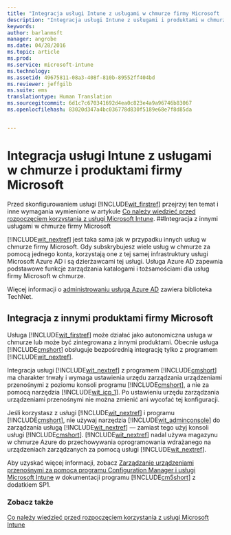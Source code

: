 ```yaml
---
title: "Integracja usługi Intune z usługami w chmurze firmy Microsoft | Microsoft Intune"
description: "Integracja usługi Intune z usługami i produktami w chmurze firmy Microsoft i innymi produktami firmy Microsoft"
keywords: 
author: barlanmsft
manager: angrobe
ms.date: 04/28/2016
ms.topic: article
ms.prod: 
ms.service: microsoft-intune
ms.technology: 
ms.assetid: 49675811-08a3-408f-810b-89552ff404bd
ms.reviewer: jeffgilb
ms.suite: ems
translationtype: Human Translation
ms.sourcegitcommit: 6d1c7c670341692d4ea0c823e4a9a96746b83067
ms.openlocfilehash: 83020d347a4bc036778d830f5189e68e7f8d85da


---
```


# Integracja usługi Intune z usługami w chmurze i produktami firmy Microsoft

Przed skonfigurowaniem usługi [!INCLUDE[wit_firstref](../includes/wit_firstref_md.md)] przejrzyj ten temat i inne wymagania wymienione w artykule [Co należy wiedzieć przed rozpoczęciem korzystania z usługi Microsoft Intune](what-to-know-before-you-start-microsoft-intune.md).
##Integracja z innymi usługami w chmurze firmy Microsoft


[!INCLUDE[wit_nextref](../includes/wit_nextref_md.md)] jest taka sama jak w przypadku innych usług w chmurze firmy Microsoft. Gdy subskrybujesz wiele usług w chmurze za pomocą jednego konta, korzystają one z tej samej infrastruktury usługi Microsoft Azure AD i są dzierżawcami tej usługi. Usługa Azure AD zapewnia podstawowe funkcje zarządzania katalogami i tożsamościami dla usług firmy Microsoft w chmurze.

Więcej informacji o [administrowaniu usługą Azure AD](http://technet.microsoft.com/library/hh967611.aspx) zawiera biblioteka TechNet.

## Integracja z innymi produktami firmy Microsoft
Usługa [!INCLUDE[wit_firstref](../includes/wit_firstref_md.md)] może działać jako autonomiczna usługa w chmurze lub może być zintegrowana z innymi produktami. Obecnie usługa [!INCLUDE[cmshort](../includes/cmshort_md.md)] obsługuje bezpośrednią integrację tylko z programem [!INCLUDE[wit_nextref](../includes/wit_nextref_md.md)].

Integracja usługi [!INCLUDE[wit_nextref](../includes/wit_nextref_md.md)] z programem [!INCLUDE[cmshort](../includes/cmshort_md.md)] ma charakter trwały i wymaga ustawienia urzędu zarządzania urządzeniami przenośnymi z poziomu konsoli programu [!INCLUDE[cmshort](../includes/cmshort_md.md)], a nie za pomocą narzędzia [!INCLUDE[wit_icp_1](../includes/wit_icp_1_md.md)]. Po ustawieniu urzędu zarządzania urządzeniami przenośnymi nie można zmienić ani wycofać tej konfiguracji.

Jeśli korzystasz z usługi [!INCLUDE[wit_nextref](../includes/wit_nextref_md.md)] i programu [!INCLUDE[cmshort](../includes/cmshort_md.md)], nie używaj narzędzia [!INCLUDE[wit_adminconsole](../includes/wit_adminconsole_md.md)] do zarządzania usługą [!INCLUDE[wit_nextref](../includes/wit_nextref_md.md)] — zamiast tego użyj konsoli usługi [!INCLUDE[cmshort](../includes/cmshort_md.md)]. [!INCLUDE[wit_nextref](../includes/wit_nextref_md.md)] nadal używa magazynu w chmurze Azure do przechowywania oprogramowania wdrażanego na urządzeniach zarządzanych za pomocą usługi [!INCLUDE[wit_nextref](../includes/wit_nextref_md.md)].

Aby uzyskać więcej informacji, zobacz [Zarządzanie urządzeniami przenośnymi za pomocą programu Configuration Manager i usługi Microsoft Intune](http://msdn.microsoft.com/library/2c6bd0e5-d436-41c8-bf38-30152d76be10) w dokumentacji programu [!INCLUDE[cm5short](../includes/cm5short_md.md)] z dodatkiem SP1.

### Zobacz także
[Co należy wiedzieć przed rozpoczęciem korzystania z usługi Microsoft Intune](what-to-know-before-you-start-microsoft-intune.md)



<!--HONumber=Aug16_HO4-->


